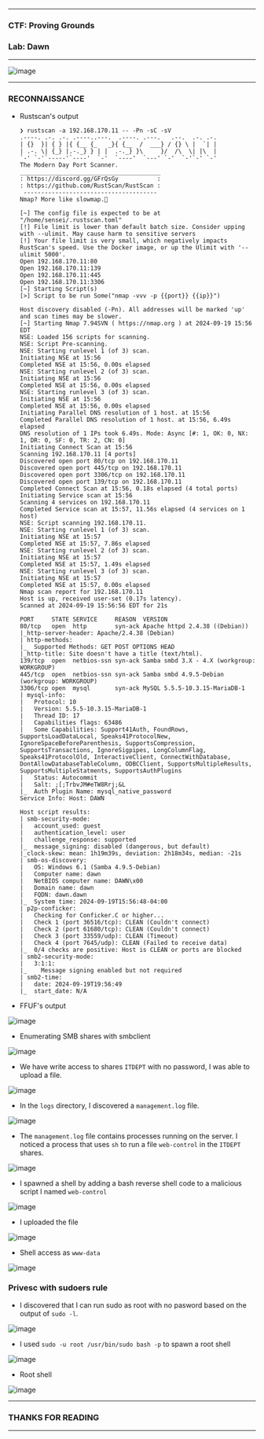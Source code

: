 -----------------

### CTF: Proving Grounds
### Lab: Dawn

-----------------

![image](https://github.com/user-attachments/assets/8fb3698b-c2de-4d5f-8d45-0cdc95bda43a)

-----------------

### RECONNAISSANCE

- Rustscan's output

      ❯ rustscan -a 192.168.170.11 -- -Pn -sC -sV
      .----. .-. .-. .----..---.  .----. .---.   .--.  .-. .-.
      | {}  }| { } |{ {__ {_   _}{ {__  /  ___} / {} \ |  `| |
      | .-. \| {_} |.-._} } | |  .-._} }\     }/  /\  \| |\  |
      `-' `-'`-----'`----'  `-'  `----'  `---' `-'  `-'`-' `-'
      The Modern Day Port Scanner.
      ________________________________________
      : https://discord.gg/GFrQsGy           :
      : https://github.com/RustScan/RustScan :
       --------------------------------------
      Nmap? More like slowmap.🐢
      
      [~] The config file is expected to be at "/home/sensei/.rustscan.toml"
      [!] File limit is lower than default batch size. Consider upping with --ulimit. May cause harm to sensitive servers
      [!] Your file limit is very small, which negatively impacts RustScan's speed. Use the Docker image, or up the Ulimit with '--ulimit 5000'. 
      Open 192.168.170.11:80
      Open 192.168.170.11:139
      Open 192.168.170.11:445
      Open 192.168.170.11:3306
      [~] Starting Script(s)
      [>] Script to be run Some("nmap -vvv -p {{port}} {{ip}}")
      
      Host discovery disabled (-Pn). All addresses will be marked 'up' and scan times may be slower.
      [~] Starting Nmap 7.94SVN ( https://nmap.org ) at 2024-09-19 15:56 EDT
      NSE: Loaded 156 scripts for scanning.
      NSE: Script Pre-scanning.
      NSE: Starting runlevel 1 (of 3) scan.
      Initiating NSE at 15:56
      Completed NSE at 15:56, 0.00s elapsed
      NSE: Starting runlevel 2 (of 3) scan.
      Initiating NSE at 15:56
      Completed NSE at 15:56, 0.00s elapsed
      NSE: Starting runlevel 3 (of 3) scan.
      Initiating NSE at 15:56
      Completed NSE at 15:56, 0.00s elapsed
      Initiating Parallel DNS resolution of 1 host. at 15:56
      Completed Parallel DNS resolution of 1 host. at 15:56, 6.49s elapsed
      DNS resolution of 1 IPs took 6.49s. Mode: Async [#: 1, OK: 0, NX: 1, DR: 0, SF: 0, TR: 2, CN: 0]
      Initiating Connect Scan at 15:56
      Scanning 192.168.170.11 [4 ports]
      Discovered open port 80/tcp on 192.168.170.11
      Discovered open port 445/tcp on 192.168.170.11
      Discovered open port 3306/tcp on 192.168.170.11
      Discovered open port 139/tcp on 192.168.170.11
      Completed Connect Scan at 15:56, 0.18s elapsed (4 total ports)
      Initiating Service scan at 15:56
      Scanning 4 services on 192.168.170.11
      Completed Service scan at 15:57, 11.56s elapsed (4 services on 1 host)
      NSE: Script scanning 192.168.170.11.
      NSE: Starting runlevel 1 (of 3) scan.
      Initiating NSE at 15:57
      Completed NSE at 15:57, 7.86s elapsed
      NSE: Starting runlevel 2 (of 3) scan.
      Initiating NSE at 15:57
      Completed NSE at 15:57, 1.49s elapsed
      NSE: Starting runlevel 3 (of 3) scan.
      Initiating NSE at 15:57
      Completed NSE at 15:57, 0.00s elapsed
      Nmap scan report for 192.168.170.11
      Host is up, received user-set (0.17s latency).
      Scanned at 2024-09-19 15:56:56 EDT for 21s
      
      PORT     STATE SERVICE     REASON  VERSION
      80/tcp   open  http        syn-ack Apache httpd 2.4.38 ((Debian))
      |_http-server-header: Apache/2.4.38 (Debian)
      | http-methods: 
      |_  Supported Methods: GET POST OPTIONS HEAD
      |_http-title: Site doesn't have a title (text/html).
      139/tcp  open  netbios-ssn syn-ack Samba smbd 3.X - 4.X (workgroup: WORKGROUP)
      445/tcp  open  netbios-ssn syn-ack Samba smbd 4.9.5-Debian (workgroup: WORKGROUP)
      3306/tcp open  mysql       syn-ack MySQL 5.5.5-10.3.15-MariaDB-1
      | mysql-info: 
      |   Protocol: 10
      |   Version: 5.5.5-10.3.15-MariaDB-1
      |   Thread ID: 17
      |   Capabilities flags: 63486
      |   Some Capabilities: Support41Auth, FoundRows, SupportsLoadDataLocal, Speaks41ProtocolNew, IgnoreSpaceBeforeParenthesis, SupportsCompression, SupportsTransactions, IgnoreSigpipes, LongColumnFlag, Speaks41ProtocolOld, InteractiveClient, ConnectWithDatabase, DontAllowDatabaseTableColumn, ODBCClient, SupportsMultipleResults, SupportsMultipleStatments, SupportsAuthPlugins
      |   Status: Autocommit
      |   Salt: ;[;TrbvJM#eTW8Rrj;&L
      |_  Auth Plugin Name: mysql_native_password
      Service Info: Host: DAWN
      
      Host script results:
      | smb-security-mode: 
      |   account_used: guest
      |   authentication_level: user
      |   challenge_response: supported
      |_  message_signing: disabled (dangerous, but default)
      |_clock-skew: mean: 1h19m39s, deviation: 2h18m34s, median: -21s
      | smb-os-discovery: 
      |   OS: Windows 6.1 (Samba 4.9.5-Debian)
      |   Computer name: dawn
      |   NetBIOS computer name: DAWN\x00
      |   Domain name: dawn
      |   FQDN: dawn.dawn
      |_  System time: 2024-09-19T15:56:48-04:00
      | p2p-conficker: 
      |   Checking for Conficker.C or higher...
      |   Check 1 (port 36516/tcp): CLEAN (Couldn't connect)
      |   Check 2 (port 61680/tcp): CLEAN (Couldn't connect)
      |   Check 3 (port 33559/udp): CLEAN (Timeout)
      |   Check 4 (port 7645/udp): CLEAN (Failed to receive data)
      |_  0/4 checks are positive: Host is CLEAN or ports are blocked
      | smb2-security-mode: 
      |   3:1:1: 
      |_    Message signing enabled but not required
      | smb2-time: 
      |   date: 2024-09-19T19:56:49
      |_  start_date: N/A

- FFUF's output

![image](https://github.com/user-attachments/assets/c922c4d6-2416-42c5-93c2-be8cc24db5c0)

- Enumerating SMB shares with smbclient

![image](https://github.com/user-attachments/assets/a70dbd2a-bc45-441d-9a0d-50f883875b28)

- We have write access to shares `ITDEPT` with no password, I was able to upload a file.

![image](https://github.com/user-attachments/assets/cc55b7cf-fb50-47e7-b8fe-a219dbc4188f)

- In the `logs` directory, I discovered a `management.log` file.

![image](https://github.com/user-attachments/assets/a57d861b-08cc-4c83-9125-879dfaa05c97)

- The `management.log` file contains processes running on the server. I noticed a process that uses `sh` to run a  file `web-control` in the
`ITDEPT` shares.

![image](https://github.com/user-attachments/assets/06240162-e4f5-4c8f-9044-f75a74ffa102)

- I spawned a shell by adding a bash reverse shell code to a malicious script I named `web-control`

![image](https://github.com/user-attachments/assets/cf5c3f4a-1e9e-4e06-a7d7-e0ab9fe85ea5)

- I uploaded the file

![image](https://github.com/user-attachments/assets/29cfc0bc-5952-40db-9cf4-4d180f24329f)

- Shell access as `www-data`

![image](https://github.com/user-attachments/assets/7831f260-2a04-43b8-bc3f-2b4e8d2d43ec)

### Privesc with sudoers rule

- I discovered that I can run sudo as root with no pasword based on the output of `sudo -l`.

![image](https://github.com/user-attachments/assets/a5ac96b1-1993-42eb-9905-447bf4ac6bba)

- I used `sudo -u root /usr/bin/sudo bash -p` to spawn a root shell

![image](https://github.com/user-attachments/assets/8a15cb41-a2e0-4a74-8d1c-effea1a8f495)

- Root shell

![image](https://github.com/user-attachments/assets/39f78003-5405-4afc-bb98-8dc6eb2b8188)

----------------

### THANKS FOR READING

-----------------













